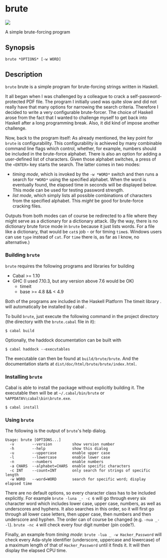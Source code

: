 # brute
![](https://jenkins.gedmin.as/job/check-manifest/badge/icon?style=plastic)

A simple brute-forcing program

## Synopsis
`brute *OPTIONS* [-w WORD]`

## Description
`brute` brute is a simple program for brute-forcing strings written in Haskell.

It all began when I was challenged by a colleague to crack a
self-password-protected PDF file. The program I initially used was quite slow
and did not really have that many options for narrowing the search criteria.
Therefore I decided to write a very configurable brute-forcer. The choice of
Haskell arose from the fact that I wanted to challenge myself to get back into
Haskell after a long programming break. Also, it did kind of impose another
challenge.

Now, back to the program itself: As already mentioned, the key point for `brute`
is configurability. This configurability is achieved by many combinable command
line flags which control, whether, for example, numbers should be included in
the brute-force alphabet. There is also an option for adding a user-defined
list of characters. Given those alphabet switches, a press of the `<ENTER>` key
starts the search. The latter comes in two modes:

  * *timing mode*, which is invoked by the `-w *WORD*` switch and then
    runs a search for `*WORD*` using the specified alphabet. When the word
    is eventually found, the elapsed time in seconds will be displayed below.
    This mode can be used for testing password strength.
  * *list mode*, which simply lists all possible combinations of characters
    from the specified alphabet. This *might* be good for brute-force cracking
    files.

Outputs from both modes can of course be redirected to a file where they
might serve as a dictionary for a dictionary attack. (By the way, there is no
dictionary brute force mode in `brute` because it just lists words. For a file
like a dictionary, that would be `cat`s job - or for timing `time`s. Windows
users can use `type` instead of `cat`. For `time` there is, as far as I know, no
alternative.)

### Building `brute`
`brute` requires the following programs and libraries for building

  * Cabal >= 1.10
  * GHC (I used 7.10.3, but any version above 7.6 would be OK)
    * timeit
    * base >= 4.8 && < 4.9

Both of the programs are included in the Haskell Platform The timeit library   .
will automatically be installed by cabal                                       .

To build `brute`, just execute the following command in the project directory
(the directory with the `brute.cabal` file in it):

```
$ cabal build
```

Optionally, the haddock documentation can be built with

```
$ cabal haddock --executables
```

The executable can then be found at `build/brute/brute`.
And the documentation starts at `dist/doc/html/brute/brute/index.html`.

### Installing `brute`
Cabal is able to install the package without explicitly
building it. The executable then will be at `~/.cabal/bin/brute` or
`%APPDATA%\cabal\bin\brute.exe`.

```
$ cabal install
```

### Using `brute`
The following is the output of `brute`'s help dialog.

```
Usage: brute [OPTIONS...]
  -v        --version         show version number
  -h        --help            show this dialog
  -u        --uppercase       enable upper case
  -l        --lowercase       enable lower case
  -n        --numbers         enable numbers
  -a CHARS  --alphabet=CHARS  enable specific characters
  -c INT    --count=INT       only search for strings of specific length
  -w WORD   --word=WORD       search for specific word; display elapsed time
```

There are no default options, so every character class has to be included
explicitly. For example `brute -luna _- -c 6` will go through every six
character word which includes lower case, upper case, numbers, as well as
underscores and hyphens. It also searches in this order, so it will first
go through all lower case letters, then upper case, then numbers and then
underscore and hyphen. The order can of course be changed (e.g. `-nua _- -l`).
`brute -nc 4` will check every four digit number (pin code?).

Finally, an example from *timing mode*: `brute -lua _ -w Hacker_Password` will
check every Ada-style identifier (underscore, uppercase and lowercase) of a
maximum length of that of `Hacker_Password` until it finds it. It will then
display the elapsed CPU time.

